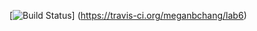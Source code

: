 [![Build Status](https://travis-ci.org/meganbchang/lab6.svg?branch=master)]
(https://travis-ci.org/meganbchang/lab6)
